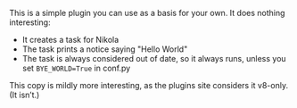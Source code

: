 This is a simple plugin you can use as a basis for your own. It does nothing interesting:

* It creates a task for Nikola
* The task prints a notice saying "Hello World"
* The task is always considered out of date, so it always runs, unless you set `BYE_WORLD=True` in conf.py

This copy is mildly more interesting, as the plugins site considers it v8-only. (It isn’t.)
